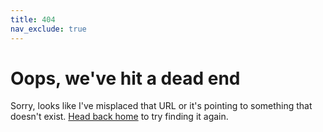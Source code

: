 ```yaml
---
title: 404
nav_exclude: true
---
```


# Oops, we've hit a dead end
Sorry, looks like I've misplaced that URL or it's pointing to something that doesn't exist. <a href="{{ site.baseurl }}">Head back home</a> to try finding it again.
